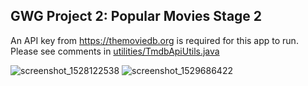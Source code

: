 ## GWG Project 2: Popular Movies Stage 2

An API key from https://themoviedb.org is required for this app to run. Please see comments in [utilities/TmdbApiUtils.java](https://github.com/mkillewald/GwG2018_Popular-Movies-Stage-2/blob/master/app/src/main/java/com/udacity/popularmovies/utilities/TmdbApiUtils.java)

![screenshot_1528122538](https://user-images.githubusercontent.com/5949433/40923680-7226a1ae-67e3-11e8-823c-6de2d59308e7.png) ![screenshot_1529686422](https://user-images.githubusercontent.com/5949433/41788931-6b9d14c6-761b-11e8-8ff1-7194c5a1808d.png)



